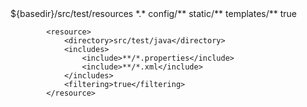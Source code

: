 <resource>
				<directory>${basedir}/src/test/resources</directory>
				<includes>
					<include>*.*</include>
					<include>config/**</include>
					<include>static/**</include>
					<include>templates/**</include>
				</includes>
				<filtering>true</filtering>
			</resource>
			
		    <resource>
	            <directory>src/test/java</directory>
	            <includes>
	                <include>**/*.properties</include>
	                <include>**/*.xml</include>
	            </includes>
	            <filtering>true</filtering>
	        </resource>